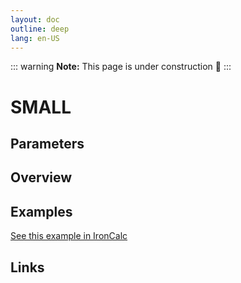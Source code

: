 ```yaml
---
layout: doc
outline: deep
lang: en-US
---
```


::: warning
**Note:** This page is under construction 🚧
:::

# SMALL

## Parameters

## Overview

## Examples

[See this example in IronCalc](https://app.ironcalc.com/?filename=small)

## Links